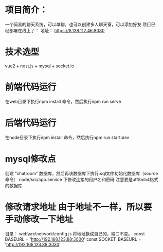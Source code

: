 # 项目简介：
  一个简易的聊天系统，可以单聊，也可以创建多人聊天室，可以添加好友
  项目已经部署在线上了： 地址： https://8.138.112.46:8080
# 技术选型
  vue2 + nest.js + mysql + socket.io
# 前端代码运行
  在web目录下执行npm install 命令，然后执行npm run serve
# 后端代码运行
  在node目录下执行npm install 命令，然后执行npm run start:dev

# mysql修改点
  创建 "chatroom" 数据库，然后再该数据库下执行.sql文件初始化数据库（source命令）
  node/src/app.service 下修改连接的用户名和密码
  注意要是utf8mb4格式的数据库

# 修改请求地址 由于地址不一样，所以要手动修改一下地址
  目录：
  web\src\network\config.js 
  将地址换成自己的，端口不变。
  const BASEURL = 'http://192.168.123.88:3000'
  const SOCKET_BASEURL = 'http://192.168.123.88:3030'
